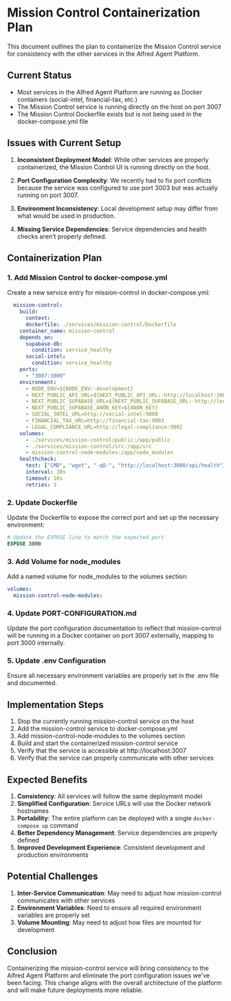 # Mission Control Containerization Plan

This document outlines the plan to containerize the Mission Control service for consistency with the other services in the Alfred Agent Platform.

## Current Status

- Most services in the Alfred Agent Platform are running as Docker containers (social-intel, financial-tax, etc.)
- The Mission Control service is running directly on the host on port 3007
- The Mission Control Dockerfile exists but is not being used in the docker-compose.yml file

## Issues with Current Setup

1. **Inconsistent Deployment Model**: While other services are properly containerized, the Mission Control UI is running directly on the host.

2. **Port Configuration Complexity**: We recently had to fix port conflicts because the service was configured to use port 3003 but was actually running on port 3007.

3. **Environment Inconsistency**: Local development setup may differ from what would be used in production.

4. **Missing Service Dependencies**: Service dependencies and health checks aren't properly defined.

## Containerization Plan

### 1. Add Mission Control to docker-compose.yml

Create a new service entry for mission-control in docker-compose.yml:

```yaml
  mission-control:
    build:
      context: .
      dockerfile: ./services/mission-control/Dockerfile
    container_name: mission-control
    depends_on:
      supabase-db:
        condition: service_healthy
      social-intel:
        condition: service_healthy
    ports:
      - "3007:3000"
    environment:
      - NODE_ENV=${NODE_ENV:-development}
      - NEXT_PUBLIC_API_URL=${NEXT_PUBLIC_API_URL:-http://localhost:3007}
      - NEXT_PUBLIC_SUPABASE_URL=${NEXT_PUBLIC_SUPABASE_URL:-http://localhost:3000}
      - NEXT_PUBLIC_SUPABASE_ANON_KEY=${ANON_KEY}
      - SOCIAL_INTEL_URL=http://social-intel:9000
      - FINANCIAL_TAX_URL=http://financial-tax:9003
      - LEGAL_COMPLIANCE_URL=http://legal-compliance:9002
    volumes:
      - ./services/mission-control/public:/app/public
      - ./services/mission-control/src:/app/src
      - mission-control-node-modules:/app/node_modules
    healthcheck:
      test: ["CMD", "wget", "-qO-", "http://localhost:3000/api/health"]
      interval: 30s
      timeout: 10s
      retries: 3
```

### 2. Update Dockerfile

Update the Dockerfile to expose the correct port and set up the necessary environment:

```Dockerfile
# Update the EXPOSE line to match the expected port
EXPOSE 3000
```

### 3. Add Volume for node_modules

Add a named volume for node_modules to the volumes section:

```yaml
volumes:
  mission-control-node-modules:
```

### 4. Update PORT-CONFIGURATION.md

Update the port configuration documentation to reflect that mission-control will be running in a Docker container on port 3007 externally, mapping to port 3000 internally.

### 5. Update .env Configuration

Ensure all necessary environment variables are properly set in the .env file and documented.

## Implementation Steps

1. Stop the currently running mission-control service on the host
2. Add the mission-control service to docker-compose.yml
3. Add mission-control-node-modules to the volumes section
4. Build and start the containerized mission-control service
5. Verify that the service is accessible at http://localhost:3007
6. Verify that the service can properly communicate with other services

## Expected Benefits

1. **Consistency**: All services will follow the same deployment model
2. **Simplified Configuration**: Service URLs will use the Docker network hostnames
3. **Portability**: The entire platform can be deployed with a single `docker-compose up` command
4. **Better Dependency Management**: Service dependencies are properly defined
5. **Improved Development Experience**: Consistent development and production environments

## Potential Challenges

1. **Inter-Service Communication**: May need to adjust how mission-control communicates with other services
2. **Environment Variables**: Need to ensure all required environment variables are properly set
3. **Volume Mounting**: May need to adjust how files are mounted for development

## Conclusion

Containerizing the mission-control service will bring consistency to the Alfred Agent Platform and eliminate the port configuration issues we've been facing. This change aligns with the overall architecture of the platform and will make future deployments more reliable.